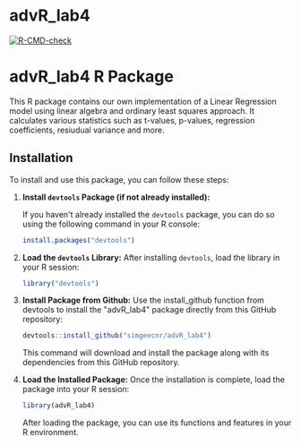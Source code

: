 # advR_lab4
<!-- badges: start -->
  [![R-CMD-check](https://github.com/simgeecnr/advR_lab4/actions/workflows/R-CMD-check.yaml/badge.svg)](https://github.com/simgeecnr/advR_lab4/actions/workflows/R-CMD-check.yaml)
  <!-- badges: end -->
# advR_lab4 R Package

This R package contains our own implementation of a Linear Regression model using  linear algebra and ordinary least squares approach. It calculates various statistics such as t-values, p-values, regression coefficients, resiudual variance and more.

## Installation

To install and use this package, you can follow these steps:

1. **Install `devtools` Package (if not already installed):**

   If you haven't already installed the `devtools` package, you can do so using the following command in your R console:

   ```R
   install.packages("devtools")
   ```
2. **Load the `devtools` Library:**
   After installing `devtools`, load the library in your R session:

   ```R
   library("devtools")
   ```
3. **Install Package from Github:**
   Use the install_github function from devtools to install the "advR_lab4" package directly from this GitHub repository:

   ```R
   devtools::install_github("simgeecnr/advR_lab4")
   ```
   This command will download and install the package along with its dependencies from this GitHub repository.
4. **Load the Installed Package:**
  Once the installation is complete, load the package into your R session:
   ```R
   library(advR_lab4)
   ```
   After loading the package, you can use its functions and features in your R environment.
   

